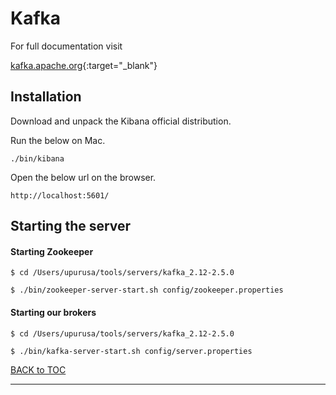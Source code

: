 # Kafka

For full documentation visit 

[kafka.apache.org](https://kafka.apache.org/){:target="_blank"}


## Installation

Download and unpack the Kibana official distribution.

Run the below on Mac.

`./bin/kibana`

Open the below url on the browser.

`http://localhost:5601/`


## Starting the server

#### Starting Zookeeper

	$ cd /Users/upurusa/tools/servers/kafka_2.12-2.5.0
	
	$ ./bin/zookeeper-server-start.sh config/zookeeper.properties

#### Starting our brokers

	$ cd /Users/upurusa/tools/servers/kafka_2.12-2.5.0

	$ ./bin/kafka-server-start.sh config/server.properties
	



[BACK to TOC](../../README.md)

----------